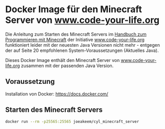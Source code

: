 # Docker Image für den Minecraft Server von www.code-your-life.org

Die Anleitung zum Starten des Minecraft Servers im [Handbuch zum Programmieren mit Minecraft](https://www.code-your-life.org/Praxis/Minecraft/mediabase/pdf/2642.pdf)
der Initiative www.code-your-life.org funktioniert leider mit der neuesten Java Versionen nicht mehr - entgegen der auf
Seite 20 empfohlenen System-Voraussetzungen (Aktuelles Java).

Dieses Docker Image enthält den Minecraft Server von www.code-your-life.org zusammen mit der passenden
Java Version.

## Voraussetzung
Installation von Docker: https://docs.docker.com/

## Starten des Minecraft Servers
````bash
docker run --rm -p25565:25565 joeakeem/cyl_minecraft_server
````
